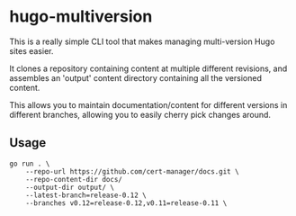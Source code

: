# hugo-multiversion

This is a really simple CLI tool that makes managing multi-version Hugo sites
easier.

It clones a repository containing content at multiple different revisions, and
assembles an 'output' content directory containing all the versioned content.

This allows you to maintain documentation/content for different versions in
different branches, allowing you to easily cherry pick changes around.

## Usage

```
go run . \
    --repo-url https://github.com/cert-manager/docs.git \
    --repo-content-dir docs/
    --output-dir output/ \
    --latest-branch=release-0.12 \
    --branches v0.12=release-0.12,v0.11=release-0.11 \
```

